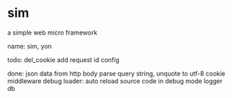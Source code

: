 # sim

a simple web micro framework 

name: sim, yon

todo:
del_cookie
add request id
config

done:
json data from http body
parse query string, unquote to utf-8
cookie
middleware
debug loader: auto reload source code in debug mode
logger
db
